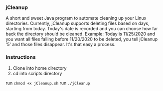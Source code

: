 ### jCleanup
A short and sweet Java program to automate cleaning up your Linux directories.
Currently, jCleanup supports deleting files based on days, starting from today. 
Today's date is recorded and you can choose how far back the directory should 
be cleaned. Example: Today is 11/25/2020 and you want all files falling before
11/20/2020 to be deleted, you tell jCleanup '5' and those files disappear. It's 
that easy a process. 

### Instructions ###
1. Clone into home directory 
2. cd into scripts directory

run `chmod +x jCleanup.sh`
run `./jCleanup`
